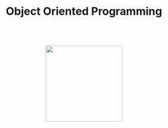 <h1 align="center">
<br>
  Object Oriented Programming
</h1>
<p align="center">
  
</p>
<h1 align="center">
<br>
<img src="https://github.com/basu021/oop/blob/main/elements/logo.svg" height="200" align="center" />
<br>
</h1>
